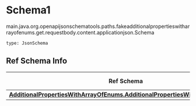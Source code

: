 # Schema1
main.java.org.openapijsonschematools.paths.fakeadditionalpropertieswitharrayofenums.get.requestbody.content.applicationjson.Schema
```
type: JsonSchema
```

## Ref Schema Info
Ref Schema | Input Type | Output Type
---------- | ---------- | -----------
[**AdditionalPropertiesWithArrayOfEnums.AdditionalPropertiesWithArrayOfEnums1**](../../../../../../hematools/components/schemas/AdditionalPropertiesWithArrayOfEnums.md) |  | 
